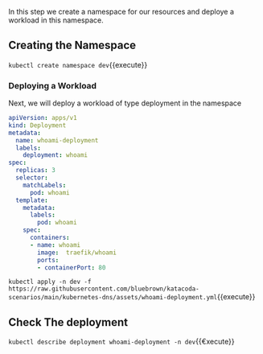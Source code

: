 In this step we create a namespace for our resources and deploye a workload in this namespace.

## Creating the Namespace

`kubectl create namespace dev`{{execute}}

### Deploying a Workload

Next, we will deploy a workload of type deployment in the namespace

```yaml
apiVersion: apps/v1
kind: Deployment
metadata:
  name: whoami-deployment
  labels:
    deployment: whoami
spec:
  replicas: 3
  selector:
    matchLabels:
      pod: whoami
  template:
    metadata:
      labels:
        pod: whoami
    spec:
      containers:
      - name: whoami
        image:  traefik/whoami
        ports:
        - containerPort: 80
```

`kubectl apply -n dev -f https://raw.githubusercontent.com/bluebrown/katacoda-scenarios/main/kubernetes-dns/assets/whoami-deployment.yml`{{execute}}

## Check The deployment

`kubectl describe deployment whoami-deployment -n dev`{{€xecute}}